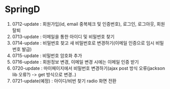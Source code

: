 # SpringD

1. 0712-update : 회원가입(id, email 중복체크 및 인증번호), 로그인, 로그아웃, 회원탈퇴
2. 0713-update : 이메일을 통한 아이디 및 비밀번호 찾기
3. 0714-update : 비밀번호 찾고 새 비밀번호로 변경하기(이메일 인증으로 임시 비밀번호 발급)
4. 0715-update : 비밀번호 암호화 추가
5. 0716-update : 회원정보 변경, 이메일 변경 시에는 이메일 인증 받기
7. 0720-update : 마이페이지에서 비밀번호 변경하기(ajax post 방식 오류(jackson lib 오류?) -> get 방식으로 변경..)
8. 0721-update(예정) : 아이디/비번 찾기 radio 화면 전환


